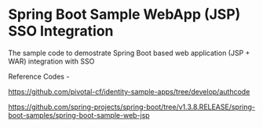 # Spring Boot Sample WebApp (JSP) SSO Integration

The sample code to demostrate Spring Boot based web application (JSP + WAR) integration with SSO

Reference Codes - 

https://github.com/pivotal-cf/identity-sample-apps/tree/develop/authcode

https://github.com/spring-projects/spring-boot/tree/v1.3.8.RELEASE/spring-boot-samples/spring-boot-sample-web-jsp


